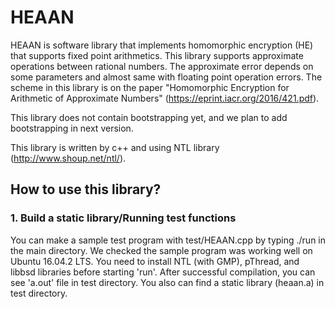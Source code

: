 # HEAAN
HEAAN is software library that implements homomorphic encryption (HE) that supports fixed point arithmetics.
This library supports approximate operations between rational numbers.
The approximate error depends on some parameters and almost same with floating point operation errors.
The scheme in this library is on the paper "Homomorphic Encryption for Arithmetic of Approximate Numbers" (https://eprint.iacr.org/2016/421.pdf).

This library does not contain bootstrapping yet, and we plan to add bootstrapping in next version.

This library is written by c++ and using NTL library (http://www.shoup.net/ntl/).

## How to use this library?
### 1. Build a static library/Running test functions
You can make a sample test program with test/HEAAN.cpp by typing ./run in the main directory. We checked the sample program was working well on Ubuntu 16.04.2 LTS. You need to install NTL (with GMP), pThread, and libbsd libraries before starting 'run'. After successful compilation, you can see 'a.out' file in test directory. You also can find a static library (heaan.a) in test directory. 
